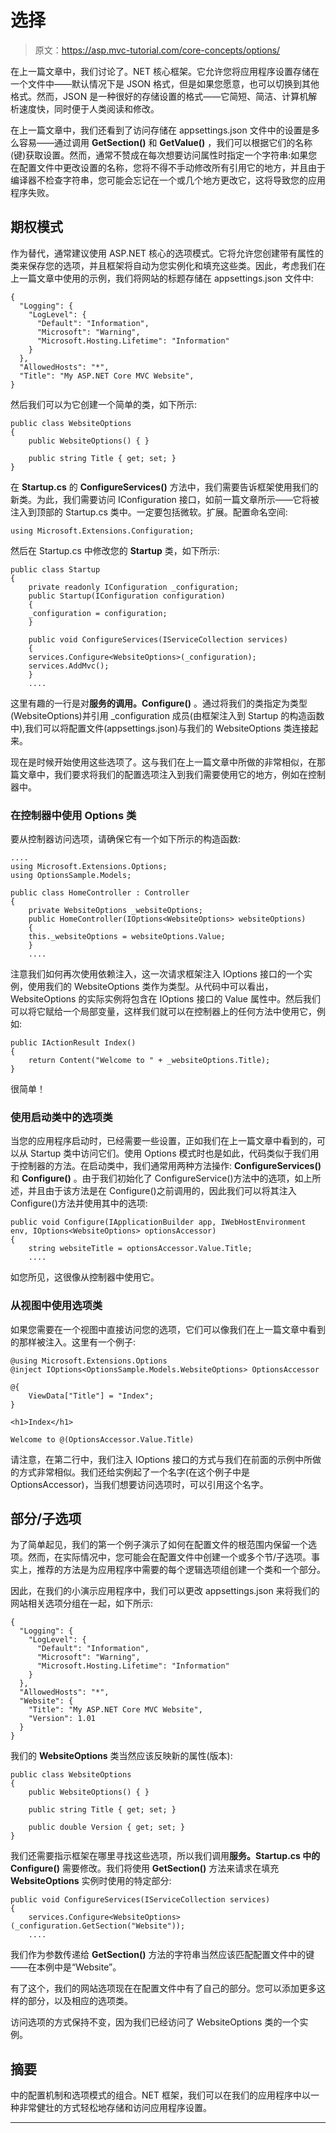 # 选择

> 原文：<https://asp.mvc-tutorial.com/core-concepts/options/>

在上一篇文章中，我们讨论了。NET 核心框架。它允许您将应用程序设置存储在一个文件中——默认情况下是 JSON 格式，但是如果您愿意，也可以切换到其他格式。然而，JSON 是一种很好的存储设置的格式——它简短、简洁、计算机解析速度快，同时便于人类阅读和修改。

在上一篇文章中，我们还看到了访问存储在 appsettings.json 文件中的设置是多么容易——通过调用 **GetSection()** 和 **GetValue()** ，我们可以根据它们的名称(键)获取设置。然而，通常不赞成在每次想要访问属性时指定一个字符串:如果您在配置文件中更改设置的名称，您将不得不手动修改所有引用它的地方，并且由于编译器不检查字符串，您可能会忘记在一个或几个地方更改它，这将导致您的应用程序失败。

## 期权模式

作为替代，通常建议使用 ASP.NET 核心的选项模式。它将允许您创建带有属性的类来保存您的选项，并且框架将自动为您实例化和填充这些类。因此，考虑我们在上一篇文章中使用的示例，我们将网站的标题存储在 appsettings.json 文件中:

```
{
  "Logging": {
    "LogLevel": {
      "Default": "Information",
      "Microsoft": "Warning",
      "Microsoft.Hosting.Lifetime": "Information"
    }
  },
  "AllowedHosts": "*",
  "Title": "My ASP.NET Core MVC Website",    
}
```

然后我们可以为它创建一个简单的类，如下所示:

<input type="hidden" name="IL_IN_ARTICLE">

```
public class WebsiteOptions
{
    public WebsiteOptions() { }

    public string Title { get; set; }
}
```

在 **Startup.cs** 的 **ConfigureServices()** 方法中，我们需要告诉框架使用我们的新类。为此，我们需要访问 IConfiguration 接口，如前一篇文章所示——它将被注入到顶部的 Startup.cs 类中。一定要包括微软。扩展。配置命名空间:

```
using Microsoft.Extensions.Configuration;
```

然后在 Startup.cs 中修改您的 **Startup** 类，如下所示:

```
public class Startup
{
    private readonly IConfiguration _configuration;
    public Startup(IConfiguration configuration)
    {
    _configuration = configuration;
    }

    public void ConfigureServices(IServiceCollection services)
    {
    services.Configure<WebsiteOptions>(_configuration);
    services.AddMvc();
    }
    ....
```

这里有趣的一行是对**服务的调用。Configure()** 。通过将我们的类指定为类型(WebsiteOptions)并引用 _configuration 成员(由框架注入到 Startup 的构造函数中),我们可以将配置文件(appsettings.json)与我们的 WebsiteOptions 类连接起来。

现在是时候开始使用这些选项了。这与我们在上一篇文章中所做的非常相似，在那篇文章中，我们要求将我们的配置选项注入到我们需要使用它的地方，例如在控制器中。

### 在控制器中使用 Options 类

要从控制器访问选项，请确保它有一个如下所示的构造函数:

```
....
using Microsoft.Extensions.Options;
using OptionsSample.Models;

public class HomeController : Controller    
{    
    private WebsiteOptions _websiteOptions;    
    public HomeController(IOptions<WebsiteOptions> websiteOptions)    
    {    
    this._websiteOptions = websiteOptions.Value;    
    }  
    ....
```

注意我们如何再次使用依赖注入，这一次请求框架注入 IOptions 接口的一个实例，使用我们的 WebsiteOptions 类作为类型。从代码中可以看出，WebsiteOptions 的实际实例将包含在 IOptions 接口的 Value 属性中。然后我们可以将它赋给一个局部变量，这样我们就可以在控制器上的任何方法中使用它，例如:

```
public IActionResult Index()
{
    return Content("Welcome to " + _websiteOptions.Title);
}
```

很简单！

### 使用启动类中的选项类

当您的应用程序启动时，已经需要一些设置，正如我们在上一篇文章中看到的，可以从 Startup 类中访问它们。使用 Options 模式时也是如此，代码类似于我们用于控制器的方法。在启动类中，我们通常用两种方法操作: **ConfigureServices()** 和 **Configure()** 。由于我们初始化了 ConfigureService()方法中的选项，如上所述，并且由于该方法是在 Configure()之前调用的，因此我们可以将其注入 Configure()方法并使用其中的选项:

```
public void Configure(IApplicationBuilder app, IWebHostEnvironment env, IOptions<WebsiteOptions> optionsAccessor)
{
    string websiteTitle = optionsAccessor.Value.Title;
    ....
```

如您所见，这很像从控制器中使用它。

### 从视图中使用选项类

如果您需要在一个视图中直接访问您的选项，它们可以像我们在上一篇文章中看到的那样被注入。这里有一个例子:

```
@using Microsoft.Extensions.Options
@inject IOptions<OptionsSample.Models.WebsiteOptions> OptionsAccessor

@{
    ViewData["Title"] = "Index";
}

<h1>Index</h1>

Welcome to @(OptionsAccessor.Value.Title)
```

请注意，在第二行中，我们注入 IOptions 接口的方式与我们在前面的示例中所做的方式非常相似。我们还给实例起了一个名字(在这个例子中是 OptionsAccessor)，当我们想要访问选项时，可以引用这个名字。

## 部分/子选项

为了简单起见，我们的第一个例子演示了如何在配置文件的根范围内保留一个选项。然而，在实际情况中，您可能会在配置文件中创建一个或多个节/子选项。事实上，推荐的方法是为应用程序中需要的每个逻辑选项组创建一个类和一个部分。

因此，在我们的小演示应用程序中，我们可以更改 appsettings.json 来将我们的网站相关选项分组在一起，如下所示:

```
{
  "Logging": {
    "LogLevel": {
      "Default": "Information",
      "Microsoft": "Warning",
      "Microsoft.Hosting.Lifetime": "Information"
    }
  },
  "AllowedHosts": "*",
  "Website": {
    "Title": "My ASP.NET Core MVC Website",
    "Version": 1.01
  }  
}
```

我们的 **WebsiteOptions** 类当然应该反映新的属性(版本):

```
public class WebsiteOptions
{
    public WebsiteOptions() { }

    public string Title { get; set; }

    public double Version { get; set; }
}
```

我们还需要指示框架在哪里寻找这些选项，所以我们调用**服务。Startup.cs 中的 Configure()** 需要修改。我们将使用 **GetSection()** 方法来请求在填充 **WebsiteOptions** 实例时使用的特定部分:

```
public void ConfigureServices(IServiceCollection services)
{
    services.Configure<WebsiteOptions>(_configuration.GetSection("Website"));
    ....
```

我们作为参数传递给 **GetSection()** 方法的字符串当然应该匹配配置文件中的键——在本例中是“Website”。

有了这个，我们的网站选项现在在配置文件中有了自己的部分。您可以添加更多这样的部分，以及相应的选项类。

访问选项的方式保持不变，因为我们已经访问了 WebsiteOptions 类的一个实例。

## 摘要

中的配置机制和选项模式的组合。NET 框架，我们可以在我们的应用程序中以一种非常健壮的方式轻松地存储和访问应用程序设置。

* * *